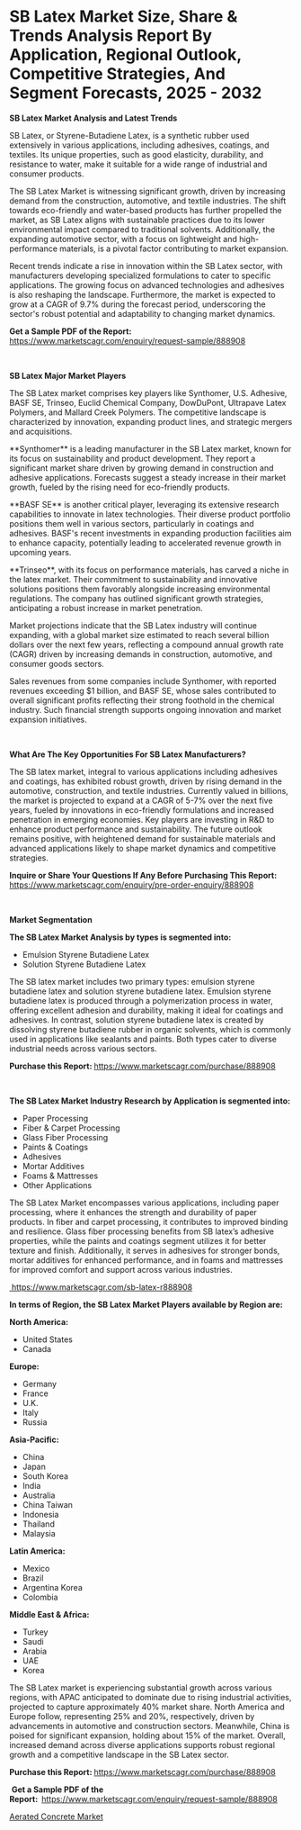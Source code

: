 <p><h1>SB Latex Market Size, Share & Trends Analysis Report By Application, Regional Outlook, Competitive Strategies, And Segment Forecasts, 2025 - 2032</h1></p><p><strong>SB Latex Market Analysis and Latest Trends</strong></p>
<p><p>SB Latex, or Styrene-Butadiene Latex, is a synthetic rubber used extensively in various applications, including adhesives, coatings, and textiles. Its unique properties, such as good elasticity, durability, and resistance to water, make it suitable for a wide range of industrial and consumer products.</p><p>The SB Latex Market is witnessing significant growth, driven by increasing demand from the construction, automotive, and textile industries. The shift towards eco-friendly and water-based products has further propelled the market, as SB Latex aligns with sustainable practices due to its lower environmental impact compared to traditional solvents. Additionally, the expanding automotive sector, with a focus on lightweight and high-performance materials, is a pivotal factor contributing to market expansion.</p><p>Recent trends indicate a rise in innovation within the SB Latex sector, with manufacturers developing specialized formulations to cater to specific applications. The growing focus on advanced technologies and adhesives is also reshaping the landscape. Furthermore, the market is expected to grow at a CAGR of 9.7% during the forecast period, underscoring the sector's robust potential and adaptability to changing market dynamics.</p></p>
<p><strong>Get a Sample PDF of the Report:&nbsp;</strong> <a href="https://www.marketscagr.com/enquiry/request-sample/888908?utm_campaign=2138&utm_medium=2&utm_source=Github&utm_content=ia&utm_term=01042025&utm_id=sb-latex">https://www.marketscagr.com/enquiry/request-sample/888908</a></p>
<p>&nbsp;</p>
<p><strong>SB Latex Major Market Players</strong></p>
<p><p>The SB Latex market comprises key players like Synthomer, U.S. Adhesive, BASF SE, Trinseo, Euclid Chemical Company, DowDuPont, Ultrapave Latex Polymers, and Mallard Creek Polymers. The competitive landscape is characterized by innovation, expanding product lines, and strategic mergers and acquisitions. </p><p>**Synthomer** is a leading manufacturer in the SB Latex market, known for its focus on sustainability and product development. They report a significant market share driven by growing demand in construction and adhesive applications. Forecasts suggest a steady increase in their market growth, fueled by the rising need for eco-friendly products.</p><p>**BASF SE** is another critical player, leveraging its extensive research capabilities to innovate in latex technologies. Their diverse product portfolio positions them well in various sectors, particularly in coatings and adhesives. BASF's recent investments in expanding production facilities aim to enhance capacity, potentially leading to accelerated revenue growth in upcoming years.</p><p>**Trinseo**, with its focus on performance materials, has carved a niche in the latex market. Their commitment to sustainability and innovative solutions positions them favorably alongside increasing environmental regulations. The company has outlined significant growth strategies, anticipating a robust increase in market penetration.</p><p>Market projections indicate that the SB Latex industry will continue expanding, with a global market size estimated to reach several billion dollars over the next few years, reflecting a compound annual growth rate (CAGR) driven by increasing demands in construction, automotive, and consumer goods sectors.</p><p>Sales revenues from some companies include Synthomer, with reported revenues exceeding $1 billion, and BASF SE, whose sales contributed to overall significant profits reflecting their strong foothold in the chemical industry. Such financial strength supports ongoing innovation and market expansion initiatives.</p></p>
<p>&nbsp;</p>
<p><strong>What Are The Key Opportunities For SB Latex Manufacturers?</strong></p>
<p><p>The SB latex market, integral to various applications including adhesives and coatings, has exhibited robust growth, driven by rising demand in the automotive, construction, and textile industries. Currently valued in billions, the market is projected to expand at a CAGR of 5-7% over the next five years, fueled by innovations in eco-friendly formulations and increased penetration in emerging economies. Key players are investing in R&D to enhance product performance and sustainability. The future outlook remains positive, with heightened demand for sustainable materials and advanced applications likely to shape market dynamics and competitive strategies.</p></p>
<p><strong>Inquire or Share Your Questions If Any Before Purchasing This Report:</strong> <a href="https://www.marketscagr.com/enquiry/pre-order-enquiry/888908?utm_campaign=2138&utm_medium=2&utm_source=Github&utm_content=ia&utm_term=01042025&utm_id=sb-latex">https://www.marketscagr.com/enquiry/pre-order-enquiry/888908</a></p>
<p>&nbsp;</p>
<p><strong>Market Segmentation</strong></p>
<p><strong>The SB Latex Market Analysis by types is segmented into:</strong></p>
<p><ul><li>Emulsion Styrene Butadiene Latex</li><li>Solution Styrene Butadiene Latex</li></ul></p>
<p><p>The SB latex market includes two primary types: emulsion styrene butadiene latex and solution styrene butadiene latex. Emulsion styrene butadiene latex is produced through a polymerization process in water, offering excellent adhesion and durability, making it ideal for coatings and adhesives. In contrast, solution styrene butadiene latex is created by dissolving styrene butadiene rubber in organic solvents, which is commonly used in applications like sealants and paints. Both types cater to diverse industrial needs across various sectors.</p></p>
<p><strong>Purchase this Report:&nbsp;</strong><a href="https://www.marketscagr.com/purchase/888908?utm_campaign=2138&utm_medium=2&utm_source=Github&utm_content=ia&utm_term=01042025&utm_id=sb-latex">https://www.marketscagr.com/purchase/888908</a></p>
<p>&nbsp;</p>
<p><strong>The SB Latex Market Industry Research by Application is segmented into:</strong></p>
<p><ul><li>Paper Processing</li><li>Fiber & Carpet Processing</li><li>Glass Fiber Processing</li><li>Paints & Coatings</li><li>Adhesives</li><li>Mortar Additives</li><li>Foams & Mattresses</li><li>Other Applications</li></ul></p>
<p><p>The SB Latex Market encompasses various applications, including paper processing, where it enhances the strength and durability of paper products. In fiber and carpet processing, it contributes to improved binding and resilience. Glass fiber processing benefits from SB latex’s adhesive properties, while the paints and coatings segment utilizes it for better texture and finish. Additionally, it serves in adhesives for stronger bonds, mortar additives for enhanced performance, and in foams and mattresses for improved comfort and support across various industries.</p></p>
<p><a href="https://www.marketscagr.com/sb-latex-r888908?utm_campaign=2138&utm_medium=2&utm_source=Github&utm_content=ia&utm_term=01042025&utm_id=sb-latex">&nbsp;https://www.marketscagr.com/sb-latex-r888908</a></p>
<p><strong>In terms of Region, the SB Latex Market Players available by Region are:</strong></p>
<p>
    <p> <strong> North America: </strong>
        <ul>
            <li>United States</li>
            <li>Canada</li>
        </ul>
        </p> 
    <p> <strong> Europe: </strong>
        <ul>
            <li>Germany</li>
            <li>France</li>
            <li>U.K.</li>
            <li>Italy</li>
            <li>Russia</li>
        </ul>
        </p> 
    <p> <strong> Asia-Pacific: </strong>
        <ul>
            <li>China</li>
            <li>Japan</li>
            <li>South Korea</li>
            <li>India</li>
            <li>Australia</li>
            <li>China Taiwan</li>
            <li>Indonesia</li>
            <li>Thailand</li>
            <li>Malaysia</li>
        </ul>
        </p> 
    <p> <strong> Latin America: </strong>
        <ul>
            <li>Mexico</li>
            <li>Brazil</li>
            <li>Argentina Korea</li>
            <li>Colombia</li>
        </ul>
        </p> 
    <p> <strong> Middle East & Africa: </strong>
        <ul>
            <li>Turkey</li>
            <li>Saudi</li>
            <li>Arabia</li>
            <li>UAE</li>
            <li>Korea</li>
        </ul>
    </p>
    </p>
<p><p>The SB Latex market is experiencing substantial growth across various regions, with APAC anticipated to dominate due to rising industrial activities, projected to capture approximately 40% market share. North America and Europe follow, representing 25% and 20%, respectively, driven by advancements in automotive and construction sectors. Meanwhile, China is poised for significant expansion, holding about 15% of the market. Overall, increased demand across diverse applications supports robust regional growth and a competitive landscape in the SB Latex sector.</p></p>
<p><strong>Purchase this Report: </strong><a href="https://www.marketscagr.com/purchase/888908?utm_campaign=2138&utm_medium=2&utm_source=Github&utm_content=ia&utm_term=01042025&utm_id=sb-latex">https://www.marketscagr.com/purchase/888908</a></p>
<p>&nbsp;<strong>Get a Sample PDF of the Report:&nbsp;&nbsp;</strong><a href="https://www.marketscagr.com/enquiry/request-sample/888908?utm_campaign=2138&utm_medium=2&utm_source=Github&utm_content=ia&utm_term=01042025&utm_id=sb-latex">https://www.marketscagr.com/enquiry/request-sample/888908</a></p>
<p><strong></strong></p>
<p><p><a href="https://github.com/joannesouthgate/Market-Research-Report-List-6/blob/main/aerated-concrete-market.md?utm_campaign=2138&utm_medium=2&utm_source=Github&utm_content=ia&utm_term=01042025&utm_id=sb-latex">Aerated Concrete Market</a></p></p>